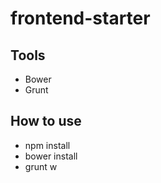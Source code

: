 frontend-starter
================

Tools
-----------
* Bower
* Grunt

How to use
-----------
* npm install
* bower install
* grunt w